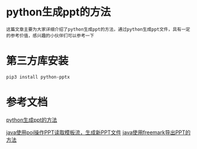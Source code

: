 # python生成ppt的方法
    这篇文章主要为大家详细介绍了python生成ppt的方法，通过python生成ppt文件，具有一定的参考价值，感兴趣的小伙伴们可以参考一下
    
# 第三方库安装
    pip3 install python-pptx
    
# 参考文档
[python生成ppt的方法](https://www.jb51.net/article/141636.htm)    



[java使用poi操作PPT读取模板流，生成新PPT文件](https://blog.csdn.net/ccmedu/article/details/79267147)
[java使用freemark导出PPT的方法](https://blog.csdn.net/super_DuoLa/article/details/80582410)

